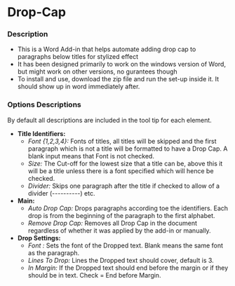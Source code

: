 # Drop-Cap

### Description
<ul>
	<li> This is a Word Add-in that helps automate adding drop cap to paragraphs below titles for stylized effect</li>
	<li> It has been designed primarily to work on the windows version of Word, but might work on other versions, no gurantees though </li>
	<li> To install and use, download the zip file and run the set-up inside it. It should show up in word immediately after.</li>
</ul>

### Options Descriptions
By default all descriptions are included in the tool tip for each element.
<ul>
	<li><b>Title Identifiers: </b> 
		<ul>
			<li><i>Font {1,2,3,4}:</i> Fonts of titles, all titles will be skipped and the first paragraph which is not a title will be formatted to have a Drop Cap. A blank input means that Font is not checked.</li>
			<li><i>Size:</i> The Cut-off for the lowest size that a title can be, above this it will be a title unless there is a font specified which will hence be checked.</li>
			<li><i>Divider:</i> Skips one paragraph after the title if checked to allow of a divider (----------) etc.</li>
		</ul>
	</li>
	<li><b>Main: </b>
		<ul>
			<li><i>Auto Drop Cap:</i> Drops paragraphs according toe the identifiers. Each drop is from the beginning of the paragraph to the first alphabet.</li>
			<li><i>Remove Drop Cap:</i> Removes all Drop Cap in the document regardless of whether it was applied by the add-in or manually.</li>
		</ul>
	</li>
	<li><b>Drop Settings: </b> 
		<ul>
			<li><i>Font :</i> Sets the font of the Dropped text. Blank means the same font as the paragraph.</li>
			<li><i>Lines To Drop:</i> Lines the Dropped text should cover, default is 3.</li>
			<li><i>In Margin:</i> If the Dropped text should end before the margin or if they should be in text. Check = End before Margin.</li>
		</ul>
	</li>
</ul>

